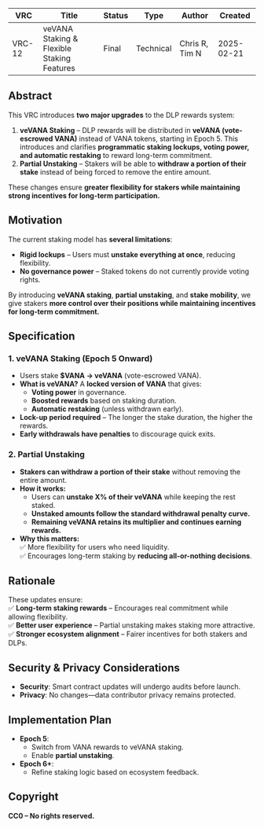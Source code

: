 | VRC | Title | Status | Type | Author | Created |
|-----|--------|--------|------|---------|----------|
| VRC-12 | veVANA Staking & Flexible Staking Features | Final | Technical | Chris R, Tim N | 2025-02-21 |

## Abstract

This VRC introduces **two major upgrades** to the DLP rewards system:

1. **veVANA Staking** – DLP rewards will be distributed in **veVANA (vote-escrowed VANA)** instead of VANA tokens, starting in Epoch 5. This introduces and clarifies **programmatic staking lockups, voting power, and automatic restaking** to reward long-term commitment.
2. **Partial Unstaking** – Stakers will be able to **withdraw a portion of their stake** instead of being forced to remove the entire amount.

These changes ensure **greater flexibility for stakers while maintaining strong incentives for long-term participation.**

## Motivation

The current staking model has **several limitations**:
- **Rigid lockups** – Users must **unstake everything at once**, reducing flexibility.
- **No governance power** – Staked tokens do not currently provide voting rights.

By introducing **veVANA staking**, **partial unstaking**, and **stake mobility**, we give stakers **more control over their positions while maintaining incentives for long-term commitment.**

## Specification

### 1. **veVANA Staking (Epoch 5 Onward)**
- Users stake **$VANA → veVANA** (vote-escrowed VANA).
- **What is veVANA?** A **locked version of VANA** that gives:
  - **Voting power** in governance.
  - **Boosted rewards** based on staking duration.
  - **Automatic restaking** (unless withdrawn early).
- **Lock-up period required** – The longer the stake duration, the higher the rewards.
- **Early withdrawals have penalties** to discourage quick exits.

### 2. **Partial Unstaking**
- **Stakers can withdraw a portion of their stake** without removing the entire amount.
- **How it works:**
  - Users can **unstake X% of their veVANA** while keeping the rest staked.
  - **Unstaked amounts follow the standard withdrawal penalty curve.**
  - **Remaining veVANA retains its multiplier and continues earning rewards.**
- **Why this matters:**  
  ✅ More flexibility for users who need liquidity.  
  ✅ Encourages long-term staking by **reducing all-or-nothing decisions**.

## Rationale

These updates ensure:  
✅ **Long-term staking rewards** – Encourages real commitment while allowing flexibility.  
✅ **Better user experience** – Partial unstaking makes staking more attractive.  
✅ **Stronger ecosystem alignment** – Fairer incentives for both stakers and DLPs.  

## Security & Privacy Considerations

- **Security**: Smart contract updates will undergo audits before launch.
- **Privacy**: No changes—data contributor privacy remains protected.

## Implementation Plan

- **Epoch 5**:  
  - Switch from VANA rewards to veVANA staking.  
  - Enable **partial unstaking**.  
- **Epoch 6+**:  
  - Refine staking logic based on ecosystem feedback.  

## Copyright

**CC0 – No rights reserved.**
